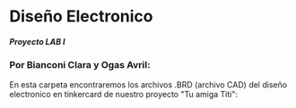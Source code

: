 # Diseño Electronico 
##### Proyecto LAB I 
### Por Bianconi Clara y Ogas Avril:
En esta carpeta encontraremos los archivos .BRD (archivo CAD) del diseño electronico en tinkercard de nuestro proyecto "Tu amiga Titi":



